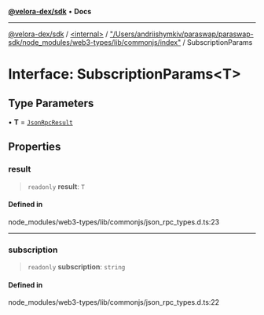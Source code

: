 [**@velora-dex/sdk**](../../../../README.md) • **Docs**

***

[@velora-dex/sdk](../../../../globals.md) / [\<internal\>](../../../README.md) / ["/Users/andriishymkiv/paraswap/paraswap-sdk/node\_modules/web3-types/lib/commonjs/index"](../README.md) / SubscriptionParams

# Interface: SubscriptionParams\<T\>

## Type Parameters

• **T** = [`JsonRpcResult`](../../../type-aliases/JsonRpcResult.md)

## Properties

### result

> `readonly` **result**: `T`

#### Defined in

node\_modules/web3-types/lib/commonjs/json\_rpc\_types.d.ts:23

***

### subscription

> `readonly` **subscription**: `string`

#### Defined in

node\_modules/web3-types/lib/commonjs/json\_rpc\_types.d.ts:22
